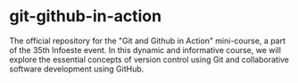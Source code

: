# git-github-in-action
The official repository for the "Git and Github in Action" mini-course, a part of the 35th Infoeste event. In this dynamic and informative course, we will explore the essential concepts of version control using Git and collaborative software development using GitHub.
